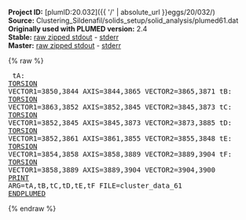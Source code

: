 **Project ID:** [plumID:20.032]({{ '/' | absolute_url }}eggs/20/032/)  
**Source:** Clustering_Sildenafil/solids_setup/solid_analysis/plumed61.dat  
**Originally used with PLUMED version:** 2.4  
**Stable:** [raw zipped stdout](plumed61.dat.plumed.stdout.txt.zip) - [stderr](plumed61.dat.plumed.stderr)  
**Master:** [raw zipped stdout](plumed61.dat.plumed_master.stdout.txt.zip) - [stderr](plumed61.dat.plumed_master.stderr)  

{% raw %}<pre>
tA: <a href="https://plumed.github.io/doc-master/user-doc/html/_t_o_r_s_i_o_n.html">TORSION</a> VECTOR1=3850,3844 AXIS=3844,3865 VECTOR2=3865,3871
tB: <a href="https://plumed.github.io/doc-master/user-doc/html/_t_o_r_s_i_o_n.html">TORSION</a> VECTOR1=3863,3852 AXIS=3852,3845 VECTOR2=3845,3873
tC: <a href="https://plumed.github.io/doc-master/user-doc/html/_t_o_r_s_i_o_n.html">TORSION</a> VECTOR1=3852,3845 AXIS=3845,3873 VECTOR2=3873,3885
tD: <a href="https://plumed.github.io/doc-master/user-doc/html/_t_o_r_s_i_o_n.html">TORSION</a> VECTOR1=3852,3861 AXIS=3861,3855 VECTOR2=3855,3848
tE: <a href="https://plumed.github.io/doc-master/user-doc/html/_t_o_r_s_i_o_n.html">TORSION</a> VECTOR1=3854,3858 AXIS=3858,3889 VECTOR2=3889,3904
tF: <a href="https://plumed.github.io/doc-master/user-doc/html/_t_o_r_s_i_o_n.html">TORSION</a> VECTOR1=3858,3889 AXIS=3889,3904 VECTOR2=3904,3900
<a href="https://plumed.github.io/doc-master/user-doc/html/_p_r_i_n_t.html">PRINT</a> ARG=tA,tB,tC,tD,tE,tF FILE=cluster_data_61
<a href="https://plumed.github.io/doc-master/user-doc/html/_e_n_d_p_l_u_m_e_d.html">ENDPLUMED</a>
</pre>{% endraw %}
